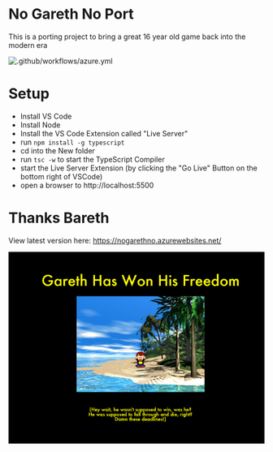 # No Gareth No Port
This is a porting project to bring a great 16 year old game back into the modern era

![.github/workflows/azure.yml](https://github.com/nbarkhina/nogarethno/workflows/.github/workflows/azure.yml/badge.svg)

# Setup

- Install VS Code
- Install Node
- Install the VS Code Extension called "Live Server"
- run `npm install -g typescript`
- cd into the New folder
- run `tsc -w` to start the TypeScript Compiler
- start the Live Server Extension
  (by clicking the "Go Live" Button on the bottom right of VSCode)
- open a browser to http://localhost:5500



# Thanks Bareth
View latest version here: https://nogarethno.azurewebsites.net/


![alt](./game/data/Images/win.bmp)
